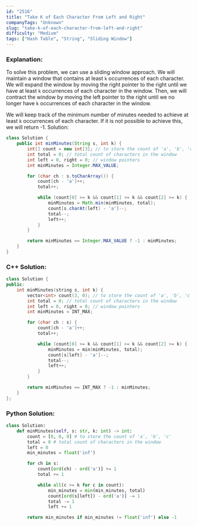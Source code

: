 ```yaml
---
id: "2516"
title: "Take K of Each Character From Left and Right"
companyTags: "Unknown"
slug: "take-k-of-each-character-from-left-and-right"
difficulty: "Medium"
tags: ["Hash Table", "String", "Sliding Window"]
---
```


### Explanation:
To solve this problem, we can use a sliding window approach. We will maintain a window that contains at least `k` occurrences of each character. We will expand the window by moving the right pointer to the right until we have at least `k` occurrences of each character in the window. Then, we will contract the window by moving the left pointer to the right until we no longer have `k` occurrences of each character in the window.

We will keep track of the minimum number of minutes needed to achieve at least `k` occurrences of each character. If it is not possible to achieve this, we will return -1.
 Solution:
```java
class Solution {
    public int minMinutes(String s, int k) {
        int[] count = new int[3]; // to store the count of 'a', 'b', 'c'
        int total = 0; // total count of characters in the window
        int left = 0, right = 0; // window pointers
        int minMinutes = Integer.MAX_VALUE;

        for (char ch : s.toCharArray()) {
            count[ch - 'a']++;
            total++;

            while (count[0] >= k && count[1] >= k && count[2] >= k) {
                minMinutes = Math.min(minMinutes, total);
                count[s.charAt(left) - 'a']--;
                total--;
                left++;
            }
        }

        return minMinutes == Integer.MAX_VALUE ? -1 : minMinutes;
    }
}
```

### C++ Solution:
```cpp
class Solution {
public:
    int minMinutes(string s, int k) {
        vector<int> count(3, 0); // to store the count of 'a', 'b', 'c'
        int total = 0; // total count of characters in the window
        int left = 0, right = 0; // window pointers
        int minMinutes = INT_MAX;

        for (char ch : s) {
            count[ch - 'a']++;
            total++;

            while (count[0] >= k && count[1] >= k && count[2] >= k) {
                minMinutes = min(minMinutes, total);
                count[s[left] - 'a']--;
                total--;
                left++;
            }
        }

        return minMinutes == INT_MAX ? -1 : minMinutes;
    }
};
```

### Python Solution:
```python
class Solution:
    def minMinutes(self, s: str, k: int) -> int:
        count = [0, 0, 0] # to store the count of 'a', 'b', 'c'
        total = 0 # total count of characters in the window
        left = 0
        min_minutes = float('inf')

        for ch in s:
            count[ord(ch) - ord('a')] += 1
            total += 1

            while all(c >= k for c in count):
                min_minutes = min(min_minutes, total)
                count[ord(s[left]) - ord('a')] -= 1
                total -= 1
                left += 1

        return min_minutes if min_minutes != float('inf') else -1
```